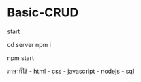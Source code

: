 # Basic-CRUD

start

cd server
npm i 

npm start


ภาษาที่ใช้ - html - css - javascript - nodejs - sql
